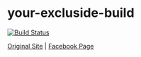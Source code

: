 # your-excluside-build

[![Build Status](https://travis-ci.org/gauntface/your-excluside-build.svg?branch=master)](https://travis-ci.org/gauntface/your-excluside-build)

[Original Site](https://kezafc.wixsite.com/yourexclusivebuild) | [Facebook Page](https://www.facebook.com/yourexclusivebuild/?hc_ref=ARQ0HmJkODtGUPm64nzuCAv7pSBEitE_ntRnndrVMzJ1MD8AgMmEHnGLg6myxtvYhRg)
